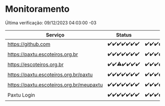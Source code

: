 # Monitoramento

Última verificação: 09/12/2023 04:03:00 -03

|Serviço|Status|Últimas 24h|
|---|---|---|
|https://github.com|<span title="2023-12-02: OK=24">✔️</span><span title="2023-12-03: OK=24">✔️</span><span title="2023-12-04: OK=24">✔️</span><span title="2023-12-05: OK=24">✔️</span><span title="2023-12-06: OK=23">✔️</span><span title="2023-12-07: OK=24">✔️</span><span title="2023-12-08: OK=7">✔️</span>|<span title="08/12/2023 04:06:00 -03 : 200">✔️</span><span title="08/12/2023 05:09:00 -03 : 200">✔️</span><span title="08/12/2023 06:06:00 -03 : 200">✔️</span><span title="08/12/2023 07:06:00 -03 : 200">✔️</span><span title="08/12/2023 08:04:00 -03 : 200">✔️</span><span title="08/12/2023 09:11:00 -03 : 200">✔️</span><span title="08/12/2023 10:08:00 -03 : 200">✔️</span><span title="08/12/2023 11:06:00 -03 : 200">✔️</span><span title="08/12/2023 12:06:00 -03 : 200">✔️</span><span title="08/12/2023 13:08:00 -03 : 200">✔️</span><span title="08/12/2023 14:05:00 -03 : 200">✔️</span><span title="08/12/2023 15:08:00 -03 : 200">✔️</span><span title="08/12/2023 16:03:00 -03 : 200">✔️</span><span title="08/12/2023 17:07:00 -03 : 200">✔️</span><span title="08/12/2023 18:04:00 -03 : 200">✔️</span><span title="08/12/2023 19:05:00 -03 : 200">✔️</span><span title="08/12/2023 20:06:00 -03 : 200">✔️</span><span title="08/12/2023 21:30:00 -03 : 200">✔️</span><span title="08/12/2023 22:43:00 -03 : 200">✔️</span><span title="08/12/2023 23:18:00 -03 : 200">✔️</span><span title="09/12/2023 00:06:00 -03 : 200">✔️</span><span title="09/12/2023 01:07:00 -03 : 200">✔️</span><span title="09/12/2023 02:05:00 -03 : 200">✔️</span><span title="09/12/2023 03:07:00 -03 : 200">✔️</span><span title="09/12/2023 04:03:00 -03 : 200">✔️</span>|
|https://paxtu.escoteiros.org.br|<span title="2023-12-02: OK=24">✔️</span><span title="2023-12-03: OK=24">✔️</span><span title="2023-12-04: OK=24">✔️</span><span title="2023-12-05: OK=24">✔️</span><span title="2023-12-06: OK=23">✔️</span><span title="2023-12-07: OK=24">✔️</span><span title="2023-12-08: OK=7">✔️</span>|<span title="08/12/2023 04:06:00 -03 : 200">✔️</span><span title="08/12/2023 05:09:00 -03 : 200">✔️</span><span title="08/12/2023 06:06:00 -03 : 200">✔️</span><span title="08/12/2023 07:06:00 -03 : 200">✔️</span><span title="08/12/2023 08:04:00 -03 : 200">✔️</span><span title="08/12/2023 09:11:00 -03 : 200">✔️</span><span title="08/12/2023 10:08:00 -03 : 200">✔️</span><span title="08/12/2023 11:06:00 -03 : 200">✔️</span><span title="08/12/2023 12:06:00 -03 : 200">✔️</span><span title="08/12/2023 13:08:00 -03 : 200">✔️</span><span title="08/12/2023 14:05:00 -03 : 200">✔️</span><span title="08/12/2023 15:08:00 -03 : 200">✔️</span><span title="08/12/2023 16:03:00 -03 : 200">✔️</span><span title="08/12/2023 17:07:00 -03 : 200">✔️</span><span title="08/12/2023 18:04:00 -03 : 200">✔️</span><span title="08/12/2023 19:05:00 -03 : 200">✔️</span><span title="08/12/2023 20:06:00 -03 : 200">✔️</span><span title="08/12/2023 21:30:00 -03 : 200">✔️</span><span title="08/12/2023 22:43:00 -03 : 200">✔️</span><span title="08/12/2023 23:18:00 -03 : 200">✔️</span><span title="09/12/2023 00:06:00 -03 : 200">✔️</span><span title="09/12/2023 01:07:00 -03 : 200">✔️</span><span title="09/12/2023 02:05:00 -03 : 200">✔️</span><span title="09/12/2023 03:07:00 -03 : 200">✔️</span><span title="09/12/2023 04:03:00 -03 : 200">✔️</span>|
|https://escoteiros.org.br|<span title="2023-12-02: OK=24">✔️</span><span title="2023-12-03: OK=24">✔️</span><span title="2023-12-04: OK=23, Falhas=1">⚠️</span><span title="2023-12-05: OK=24">✔️</span><span title="2023-12-06: OK=23">✔️</span><span title="2023-12-07: OK=24">✔️</span><span title="2023-12-08: OK=7">✔️</span>|<span title="08/12/2023 04:06:00 -03 : 200">✔️</span><span title="08/12/2023 05:09:00 -03 : 200">✔️</span><span title="08/12/2023 06:06:00 -03 : 200">✔️</span><span title="08/12/2023 07:06:00 -03 : 200">✔️</span><span title="08/12/2023 08:04:00 -03 : 200">✔️</span><span title="08/12/2023 09:11:00 -03 : 200">✔️</span><span title="08/12/2023 10:08:00 -03 : 200">✔️</span><span title="08/12/2023 11:06:00 -03 : 200">✔️</span><span title="08/12/2023 12:06:00 -03 : 200">✔️</span><span title="08/12/2023 13:08:00 -03 : 200">✔️</span><span title="08/12/2023 14:05:00 -03 : 200">✔️</span><span title="08/12/2023 15:08:00 -03 : 200">✔️</span><span title="08/12/2023 16:03:00 -03 : 200">✔️</span><span title="08/12/2023 17:07:00 -03 : 200">✔️</span><span title="08/12/2023 18:04:00 -03 : 200">✔️</span><span title="08/12/2023 19:05:00 -03 : 200">✔️</span><span title="08/12/2023 20:06:00 -03 : 200">✔️</span><span title="08/12/2023 21:30:00 -03 : 200">✔️</span><span title="08/12/2023 22:43:00 -03 : 200">✔️</span><span title="08/12/2023 23:18:00 -03 : 200">✔️</span><span title="09/12/2023 00:06:00 -03 : 200">✔️</span><span title="09/12/2023 01:07:00 -03 : 200">✔️</span><span title="09/12/2023 02:05:00 -03 : 200">✔️</span><span title="09/12/2023 03:07:00 -03 : 200">✔️</span><span title="09/12/2023 04:03:00 -03 : 200">✔️</span>|
|https://paxtu.escoteiros.org.br/paxtu|<span title="2023-12-02: OK=24">✔️</span><span title="2023-12-03: OK=24">✔️</span><span title="2023-12-04: OK=24">✔️</span><span title="2023-12-05: OK=24">✔️</span><span title="2023-12-06: OK=23">✔️</span><span title="2023-12-07: OK=24">✔️</span><span title="2023-12-08: OK=7">✔️</span>|<span title="08/12/2023 04:06:00 -03 : 200">✔️</span><span title="08/12/2023 05:09:00 -03 : 200">✔️</span><span title="08/12/2023 06:06:00 -03 : 200">✔️</span><span title="08/12/2023 07:06:00 -03 : 200">✔️</span><span title="08/12/2023 08:04:00 -03 : 200">✔️</span><span title="08/12/2023 09:11:00 -03 : 200">✔️</span><span title="08/12/2023 10:08:00 -03 : 200">✔️</span><span title="08/12/2023 11:06:00 -03 : 200">✔️</span><span title="08/12/2023 12:06:00 -03 : 200">✔️</span><span title="08/12/2023 13:08:00 -03 : 200">✔️</span><span title="08/12/2023 14:05:00 -03 : 200">✔️</span><span title="08/12/2023 15:08:00 -03 : 200">✔️</span><span title="08/12/2023 16:03:00 -03 : 200">✔️</span><span title="08/12/2023 17:07:00 -03 : 200">✔️</span><span title="08/12/2023 18:04:00 -03 : 200">✔️</span><span title="08/12/2023 19:05:00 -03 : 200">✔️</span><span title="08/12/2023 20:06:00 -03 : 200">✔️</span><span title="08/12/2023 21:30:00 -03 : 200">✔️</span><span title="08/12/2023 22:43:00 -03 : 200">✔️</span><span title="08/12/2023 23:18:00 -03 : 200">✔️</span><span title="09/12/2023 00:06:00 -03 : 200">✔️</span><span title="09/12/2023 01:07:00 -03 : 200">✔️</span><span title="09/12/2023 02:05:00 -03 : 200">✔️</span><span title="09/12/2023 03:07:00 -03 : 200">✔️</span><span title="09/12/2023 04:03:00 -03 : 200">✔️</span>|
|https://paxtu.escoteiros.org.br/meupaxtu|<span title="2023-12-02: OK=24">✔️</span><span title="2023-12-03: OK=24">✔️</span><span title="2023-12-04: OK=24">✔️</span><span title="2023-12-05: OK=24">✔️</span><span title="2023-12-06: OK=23">✔️</span><span title="2023-12-07: OK=24">✔️</span><span title="2023-12-08: OK=7">✔️</span>|<span title="08/12/2023 04:06:00 -03 : 200">✔️</span><span title="08/12/2023 05:09:00 -03 : 200">✔️</span><span title="08/12/2023 06:06:00 -03 : 200">✔️</span><span title="08/12/2023 07:06:00 -03 : 200">✔️</span><span title="08/12/2023 08:04:00 -03 : 200">✔️</span><span title="08/12/2023 09:11:00 -03 : 200">✔️</span><span title="08/12/2023 10:08:00 -03 : 200">✔️</span><span title="08/12/2023 11:06:00 -03 : 200">✔️</span><span title="08/12/2023 12:06:00 -03 : 200">✔️</span><span title="08/12/2023 13:08:00 -03 : 200">✔️</span><span title="08/12/2023 14:05:00 -03 : 200">✔️</span><span title="08/12/2023 15:08:00 -03 : 200">✔️</span><span title="08/12/2023 16:03:00 -03 : 200">✔️</span><span title="08/12/2023 17:07:00 -03 : 200">✔️</span><span title="08/12/2023 18:04:00 -03 : 200">✔️</span><span title="08/12/2023 19:05:00 -03 : 200">✔️</span><span title="08/12/2023 20:06:00 -03 : 200">✔️</span><span title="08/12/2023 21:30:00 -03 : 200">✔️</span><span title="08/12/2023 22:43:00 -03 : 200">✔️</span><span title="08/12/2023 23:18:00 -03 : 200">✔️</span><span title="09/12/2023 00:06:00 -03 : 200">✔️</span><span title="09/12/2023 01:07:00 -03 : 200">✔️</span><span title="09/12/2023 02:05:00 -03 : 200">✔️</span><span title="09/12/2023 03:07:00 -03 : 200">✔️</span><span title="09/12/2023 04:03:00 -03 : 200">✔️</span>|
|Paxtu Login|<span title="2023-12-02: OK=24">✔️</span><span title="2023-12-03: OK=24">✔️</span><span title="2023-12-04: OK=24">✔️</span><span title="2023-12-05: OK=24">✔️</span><span title="2023-12-06: OK=23">✔️</span><span title="2023-12-07: OK=24">✔️</span><span title="2023-12-08: OK=7">✔️</span>|<span title="08/12/2023 04:06:00 -03 : 200">✔️</span><span title="08/12/2023 05:09:00 -03 : 200">✔️</span><span title="08/12/2023 06:06:00 -03 : 200">✔️</span><span title="08/12/2023 07:06:00 -03 : 200">✔️</span><span title="08/12/2023 08:04:00 -03 : 200">✔️</span><span title="08/12/2023 09:11:00 -03 : 200">✔️</span><span title="08/12/2023 10:08:00 -03 : 200">✔️</span><span title="08/12/2023 11:06:00 -03 : 200">✔️</span><span title="08/12/2023 12:06:00 -03 : 200">✔️</span><span title="08/12/2023 13:08:00 -03 : 200">✔️</span><span title="08/12/2023 14:05:00 -03 : 200">✔️</span><span title="08/12/2023 15:08:00 -03 : 200">✔️</span><span title="08/12/2023 16:03:00 -03 : 200">✔️</span><span title="08/12/2023 17:07:00 -03 : 200">✔️</span><span title="08/12/2023 18:04:00 -03 : 200">✔️</span><span title="08/12/2023 19:05:00 -03 : 200">✔️</span><span title="08/12/2023 20:06:00 -03 : 200">✔️</span><span title="08/12/2023 21:30:00 -03 : 200">✔️</span><span title="08/12/2023 22:43:00 -03 : 200">✔️</span><span title="08/12/2023 23:18:00 -03 : 200">✔️</span><span title="09/12/2023 00:06:00 -03 : 200">✔️</span><span title="09/12/2023 01:07:00 -03 : 200">✔️</span><span title="09/12/2023 02:05:00 -03 : 200">✔️</span><span title="09/12/2023 03:07:00 -03 : 200">✔️</span><span title="09/12/2023 04:03:00 -03 : 200">✔️</span>|

